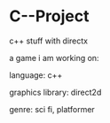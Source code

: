 # C--Project
c++ stuff with directx


a game i am working on:

language: c++

graphics library: direct2d

genre: sci fi, platformer

